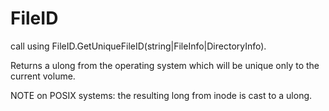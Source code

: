 # FileID

call using FileID.GetUniqueFileID(string|FileInfo|DirectoryInfo).

Returns a ulong from the operating system which will be unique only to the current volume.

NOTE on POSIX systems: the resulting long from inode is cast to a ulong.
